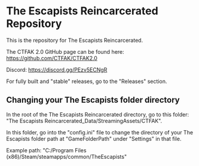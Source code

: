 # The Escapists Reincarcerated Repository

This is the repository for The Escapists Reincarcerated.

The CTFAK 2.0 GitHub page can be found here: https://github.com/CTFAK/CTFAK2.0

Discord: https://discord.gg/PEzv5ECNgR

For fully built and "stable" releases, go to the "Releases" section.

## Changing your The Escapists folder directory

In the root of the The Escapists Reincarcerated directory, go to this folder: "The Escapists Reincarcerated_Data/StreamingAssets/CTFAK".

In this folder, go into the "config.ini" file to change the directory of your The Escapists folder path at "GameFolderPath" under "Settings" in that file. 

Example path: "C:/Program Files (x86)/Steam/steamapps/common/TheEscapists"
